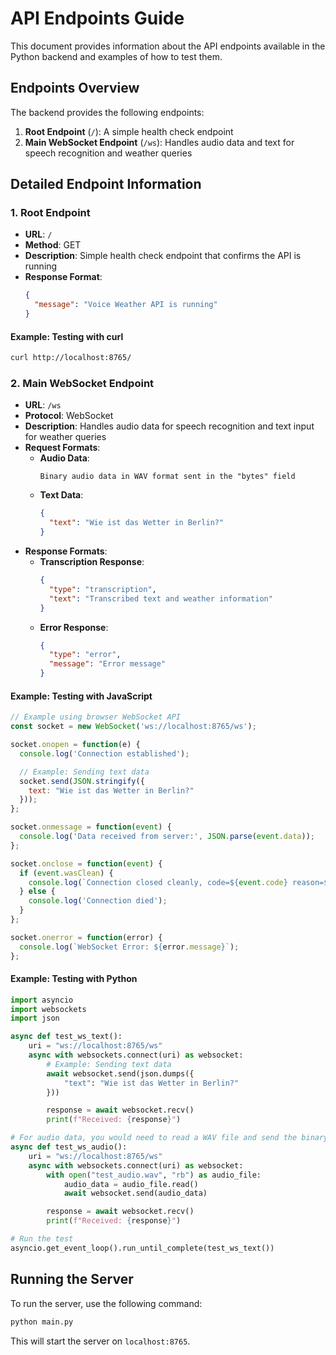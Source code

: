 # API Endpoints Guide

This document provides information about the API endpoints available in the Python backend and examples of how to test them.

## Endpoints Overview

The backend provides the following endpoints:

1. **Root Endpoint** (`/`): A simple health check endpoint
2. **Main WebSocket Endpoint** (`/ws`): Handles audio data and text for speech recognition and weather queries

## Detailed Endpoint Information

### 1. Root Endpoint

- **URL**: `/`
- **Method**: GET
- **Description**: Simple health check endpoint that confirms the API is running
- **Response Format**:
  ```json
  {
    "message": "Voice Weather API is running"
  }
  ```

#### Example: Testing with curl

```bash
curl http://localhost:8765/
```

### 2. Main WebSocket Endpoint

- **URL**: `/ws`
- **Protocol**: WebSocket
- **Description**: Handles audio data for speech recognition and text input for weather queries
- **Request Formats**:
  - **Audio Data**:
    ```
    Binary audio data in WAV format sent in the "bytes" field
    ```
  - **Text Data**:
    ```json
    {
      "text": "Wie ist das Wetter in Berlin?"
    }
    ```
- **Response Formats**:
  - **Transcription Response**:
    ```json
    {
      "type": "transcription",
      "text": "Transcribed text and weather information"
    }
    ```
  - **Error Response**:
    ```json
    {
      "type": "error",
      "message": "Error message"
    }
    ```

#### Example: Testing with JavaScript

```javascript
// Example using browser WebSocket API
const socket = new WebSocket('ws://localhost:8765/ws');

socket.onopen = function(e) {
  console.log('Connection established');

  // Example: Sending text data
  socket.send(JSON.stringify({
    text: "Wie ist das Wetter in Berlin?"
  }));
};

socket.onmessage = function(event) {
  console.log('Data received from server:', JSON.parse(event.data));
};

socket.onclose = function(event) {
  if (event.wasClean) {
    console.log(`Connection closed cleanly, code=${event.code} reason=${event.reason}`);
  } else {
    console.log('Connection died');
  }
};

socket.onerror = function(error) {
  console.log(`WebSocket Error: ${error.message}`);
};
```

#### Example: Testing with Python

```python
import asyncio
import websockets
import json

async def test_ws_text():
    uri = "ws://localhost:8765/ws"
    async with websockets.connect(uri) as websocket:
        # Example: Sending text data
        await websocket.send(json.dumps({
            "text": "Wie ist das Wetter in Berlin?"
        }))

        response = await websocket.recv()
        print(f"Received: {response}")

# For audio data, you would need to read a WAV file and send the binary data
async def test_ws_audio():
    uri = "ws://localhost:8765/ws"
    async with websockets.connect(uri) as websocket:
        with open("test_audio.wav", "rb") as audio_file:
            audio_data = audio_file.read()
            await websocket.send(audio_data)

        response = await websocket.recv()
        print(f"Received: {response}")

# Run the test
asyncio.get_event_loop().run_until_complete(test_ws_text())
```


## Running the Server

To run the server, use the following command:

```bash
python main.py
```

This will start the server on `localhost:8765`.
